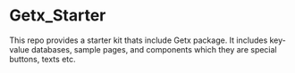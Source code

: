 # Getx_Starter
This repo provides a starter kit thats include Getx package. It includes key-value databases, sample pages, and components which they are special buttons, texts etc.
